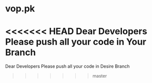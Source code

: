 # vop.pk

<<<<<<< HEAD
Dear Developers Please push all your code in Your Branch
=======

Dear Developers Please push all your code in Desire Branch
>>>>>>> master
